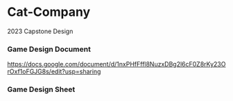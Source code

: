 # Cat-Company 
2023 Capstone Design

### Game Design Document
https://docs.google.com/document/d/1nxPHfFffl8NuzxDBg2l6cF0Z8rKy23OrOxf1oFGJG8s/edit?usp=sharing

### Game Design Sheet